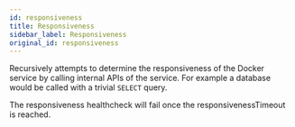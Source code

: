 ```yaml
---
id: responsiveness
title: Responsiveness
sidebar_label: Responsiveness
original_id: responsiveness
---
```


Recursively attempts to determine the responsiveness of the Docker service by calling internal APIs of the service. For
example a database would be called with a trivial `SELECT` query.

The responsiveness healthcheck will fail once the responsivenessTimeout is reached.
